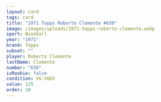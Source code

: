 ```yaml
---
layout: card
tags: card
title: "1971 Topps Roberto Clemente #630"
image: /images/uploads/1971-topps-roberto-clemente.webp
sport: Baseball
year: "1971"
brand: Topps
subset: ""
player: Roberto Clemente
lastName: Clemente
number: "630"
isRookie: false
condition: VG-VGEX
value: 125
order: 10
---
```

